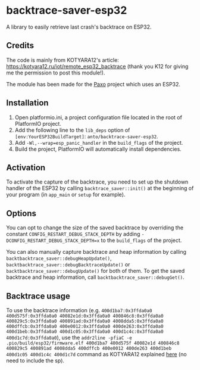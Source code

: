 # backtrace-saver-esp32

A library to easily retrieve last crash's backtrace on ESP32.

## Credits

The code is mainly from KOTYARA12's article: https://kotyara12.ru/iot/remote_esp32_backtrace (thank you K12 for giving me the permission to post this module!).

The module has been made for the [Paxo](https://paxo.fr) project which uses an ESP32.

## Installation

1. Open platformio.ini, a project configuration file located in the root of PlatformIO project.
2. Add the following line to the `lib_deps` option of `[env:YourESP32BuildTarget]`:
`anto/backtrace-saver-esp32`.
3. Add `-Wl,--wrap=esp_panic_handler` in the `build_flags` of the project.
4. Build the project, PlatformIO will automatically install dependencies. 

## Activation

To activate the capture of the backtrace, you need to set up the shutdown handler of the ESP32 by calling `backtrace_saver::init()` at the beginning of your program (in `app_main` or `setup` for example).

## Options

You can opt to change the size of the saved backtrace by overriding the constant `CONFIG_RESTART_DEBUG_STACK_DEPTH` by adding `-DCONFIG_RESTART_DEBUG_STACK_DEPTH=x` to the `build_flags` of the project.

You can also manually capture backtrace and heap information by calling `backtbacktrace_saver::debugHeapUpdate()`, `backtbacktrace_saver::debugBacktraceUpdate()` or `backtbacktrace_saver::debugUpdate()` for both of them. To get the saved backtrace and heap information, call `backtbacktrace_saver::debugGet()`.

## Backtrace usage

To use the backtrace information (e.g. `400d1ba7:0x3ffda0a0 400d575f:0x3ffda0a0 40082e1d:0x3ffda0a0 400846c8:0x3ffda0a0 400829c5:0x3ffda0a0 400891ad:0x3ffda0a0 4008dda5:0x3ffda0a0 400dffcb:0x3ffda0a0 400e0012:0x3ffda0a0 400de263:0x3ffda0a0 400d1beb:0x3ffda0a0 400d1c05:0x3ffda0a0 400d1c4c:0x3ffda0a0 400d1c7d:0x3ffda0a0`), use the `addr2line -pfiaC -e .pio/build/esp32/firmware.elf 400d1ba7 400d575f 40082e1d 400846c8 400829c5 400891ad 4008dda5 400dffcb 400e0012 400de263 400d1beb 400d1c05 400d1c4c 400d1c7d` command as KOTYARA12 explained [here](https://kotyara12.ru/pubs/iot/platformio-addr2name) (no need to include the sp).

